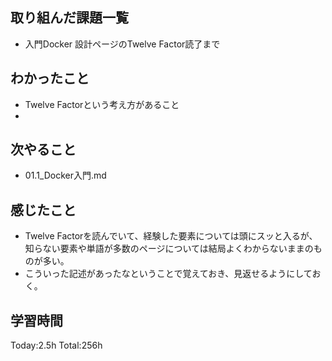 ## 取り組んだ課題一覧
- 入門Docker 設計ページのTwelve Factor読了まで

## わかったこと
- Twelve Factorという考え方があること
- 
  
## 次やること
- 01.1_Docker入門.md
  
## 感じたこと
- Twelve Factorを読んでいて、経験した要素については頭にスッと入るが、知らない要素や単語が多数のページについては結局よくわからないままのものが多い。
- こういった記述があったなということで覚えておき、見返せるようにしておく。
  
## 学習時間
Today:2.5h
Total:256h
